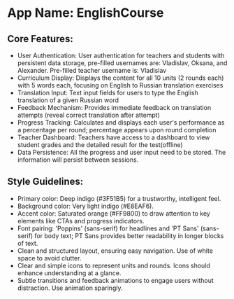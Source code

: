 # **App Name**: EnglishCourse

## Core Features:

- User Authentication: User authentication for teachers and students with persistent data storage, pre-filled usernames are: Vladislav, Oksana, and Alexander. Pre-filled teacher username is: Vladislav
- Curriculum Display: Displays the content for all 10 units (2 rounds each) with 5 words each, focusing on English to Russian translation exercises
- Translation Input: Text input fields for users to type the English translation of a given Russian word
- Feedback Mechanism: Provides immediate feedback on translation attempts (reveal correct translation after attempt)
- Progress Tracking: Calculates and displays each user's performance as a percentage per round; percentage appears upon round completion
- Teacher Dashboard: Teachers have access to a dashboard to view student grades and the detailed result for the test(offline)
- Data Persistence: All the progress and user input need to be stored. The information will persist between sessions.

## Style Guidelines:

- Primary color: Deep indigo (#3F51B5) for a trustworthy, intelligent feel.
- Background color: Very light indigo (#E8EAF6).
- Accent color: Saturated orange (#FF9800) to draw attention to key elements like CTAs and progress indicators.
- Font pairing: 'Poppins' (sans-serif) for headlines and 'PT Sans' (sans-serif) for body text; PT Sans provides better readability in longer blocks of text.
- Clean and structured layout, ensuring easy navigation. Use of white space to avoid clutter.
- Clear and simple icons to represent units and rounds. Icons should enhance understanding at a glance.
- Subtle transitions and feedback animations to engage users without distraction. Use animation sparingly.